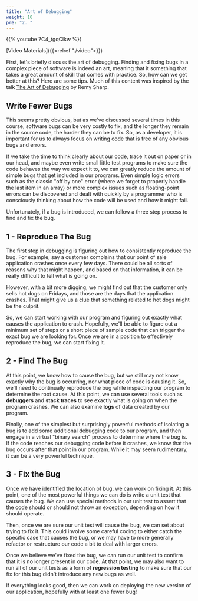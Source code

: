 ```yaml
---
title: "Art of Debugging"
weight: 10
pre: "2. "
---
```


{{% youtube 7C4_tgqClkw %}}

[Video Materials]({{<relref "./video">}})

First, let's briefly discuss the art of debugging. Finding and fixing bugs in a complex piece of software is indeed an art, meaning that it something that takes a great amount of skill that comes with practice. So, how can we get better at this? Here are some tips. Much of this content was inspired by the talk [The Art of Debugging](https://remysharp.com/2015/10/14/the-art-of-debugging) by Remy Sharp. 

## Write Fewer Bugs

This seems pretty obvious, but as we've discussed several times in this course, software bugs can be very costly to fix, and the longer they remain in the source code, the harder they can be to fix. So, as a developer, it is important for us to always focus on writing code that is free of any obvious bugs and errors.

If we take the time to think clearly about our code, trace it out on paper or in our head, and maybe even write small little test programs to make sure the code behaves the way we expect it to, we can greatly reduce the amount of simple bugs that get included in our programs. Even simple logic errors such as the classic "off by one" error (where we forget to properly handle the last item in an array) or more complex issues such as floating-point errors can be discovered and dealt with quickly by a programmer who is consciously thinking about how the code will be used and how it might fail. 

Unfortunately, if a bug is introduced, we can follow a three step process to find and fix the bug.

## 1 - Reproduce The Bug

The first step in debugging is figuring out how to consistently reproduce the bug. For example, say a customer complains that our point of sale application crashes once every few days. There could be all sorts of reasons why that might happen, and based on that information, it can be really difficult to tell what is going on.

However, with a bit more digging, we might find out that the customer only sells hot dogs on Fridays, and those are the days that the application crashes. That might give us a clue that something related to hot dogs might be the culprit.

So, we can start working with our program and figuring out exactly what causes the application to crash. Hopefully, we'll be able to figure out a minimum set of steps or a short piece of sample code that can trigger the exact bug we are looking for. Once we are in a position to effectively reproduce the bug, we can start fixing it.

## 2 - Find The Bug

At this point, we know how to cause the bug, but we still may not know exactly why the bug is occurring, nor what piece of code is causing it. So, we'll need to continually reproduce the bug while inspecting our program to determine the root cause. At this point, we can use several tools such as **debuggers** and **stack traces** to see exactly what is going on when the program crashes. We can also examine **logs** of data created by our program.

Finally, one of the simplest but surprisingly powerful methods of isolating a bug is to add some additional debugging code to our program, and then engage in a virtual "binary search" process to determine where the bug is. If the code reaches our debugging code before it crashes, we know that the bug occurs after that point in our program. While it may seem rudimentary, it can be a very powerful technique. 

## 3 - Fix the Bug

Once we have identified the location of bug, we can work on fixing it. At this point, one of the most powerful things we can do is write a unit test that causes the bug. We can use special methods in our unit test to assert that the code should or should not throw an exception, depending on how it should operate.

Then, once we are sure our unit test will cause the bug, we can set about trying to fix it. This could involve some careful coding to either catch the specific case that causes the bug, or we may have to more generally refactor or restructure our code a bit to deal with larger errors.

Once we believe we've fixed the bug, we can run our unit test to confirm that it is no longer present in our code. At that point, we may also want to run all of our unit tests as a form of **regression testing** to make sure that our fix for this bug didn't introduce any new bugs as well. 

If everything looks good, then we can work on deploying the new version of our application, hopefully with at least one fewer bug!
